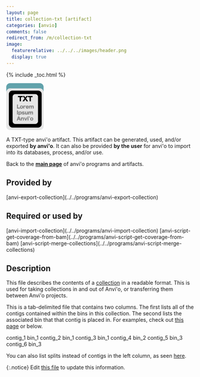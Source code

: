 ```yaml
---
layout: page
title: collection-txt [artifact]
categories: [anvio]
comments: false
redirect_from: /m/collection-txt
image:
  featurerelative: ../../../images/header.png
  display: true
---
```



{% include _toc.html %}


<img src="../../images/icons/TXT.png" alt="TXT" style="width:100px; border:none" />

A TXT-type anvi'o artifact. This artifact can be generated, used, and/or exported **by anvi'o**. It can also be provided **by the user** for anvi'o to import into its databases, process, and/or use.

Back to the **[main page](../../)** of anvi'o programs and artifacts.

## Provided by


<p style="text-align: left" markdown="1"><span class="artifact-p">[anvi-export-collection](../../programs/anvi-export-collection)</span></p>


## Required or used by


<p style="text-align: left" markdown="1"><span class="artifact-r">[anvi-import-collection](../../programs/anvi-import-collection)</span> <span class="artifact-r">[anvi-script-get-coverage-from-bam](../../programs/anvi-script-get-coverage-from-bam)</span> <span class="artifact-r">[anvi-script-merge-collections](../../programs/anvi-script-merge-collections)</span></p>


## Description

This file describes the contents of a <span class="artifact-n">[collection](/software/anvio/help/main/artifacts/collection)</span> in a readable format. This is used for taking collections in and out of Anvi'o, or transferring them between Anvi'o projects. 

This is a tab-delimited file that contains two columns. The first lists all of the contigs contained within the bins in this collection. The second lists the associated bin that that contig is placed in. For examples, check out [this page](https://github.com/merenlab/anvio/blob/master/anvio/tests/sandbox/example_files_for_external_binning_results/external_binning_of_contigs.txt) or below.

<div class="codeblock" markdown="1">
contig_1    bin_1
contig_2    bin_1
contig_3    bin_1
contig_4    bin_2
contig_5    bin_3
contig_6    bin_3
</div>

You can also list splits instead of contigs in the left column, as seen [here](https://github.com/merenlab/anvio/blob/master/anvio/tests/sandbox/example_files_for_external_binning_results/external_binning_of_splits.txt).


{:.notice}
Edit [this file](https://github.com/merenlab/anvio/tree/master/anvio/docs/artifacts/collection-txt.md) to update this information.

